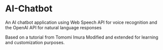 # AI-Chatbot
An AI chatbot application using Web Speech API for voice recognition and the OpenAI API for natural language responses

Based on a tutorial from Tomomi Imura
Modified and extended for learning and customization purposes.
